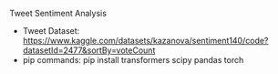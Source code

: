 Tweet Sentiment Analysis

- Tweet Dataset: https://www.kaggle.com/datasets/kazanova/sentiment140/code?datasetId=2477&sortBy=voteCount
- pip commands: pip install transformers scipy pandas torch
